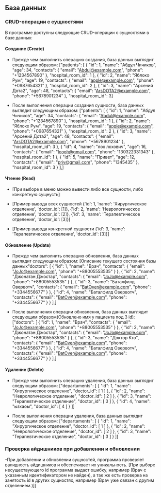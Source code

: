 ## База данных

### CRUD-операции с сущностями

В программе доступны следующие CRUD-операции с сущностями в базе данных:

#### Создание (Create)

- Прежде чем выполнить операцию создания, база данных выглядит следующим образом:
  ["patients": [
        {
            "id": 1,
            "name": "Абдул Чичиков",
            "age": 34,
            "contacts": {
                "email": "Abdul@example.com",
                "phone": "+1234567890"
            },
            "hospital_room_id": 1
        },
        {
            "id": 2,
            "name": "Яблоко Рум",
            "age": 19,
            "contacts": {
                "email": "apple@example.com",
                "phone": "+0987654321"
            },
            "hospital_room_id": 2
        },
        {
            "id": 3,
            "name": "Арсений Дота2",
            "age": 48,
            "contacts": {
                "email": "ArsDOTA2@example.com",
                "phone": "+5678901234"
            },
            "hospital_room_id": 3]


- После выполнения операции создания сущности, база данных выглядит следующим образом:
  ["patients": [
        {
            "id": 1,
            "name": "Абдул Чичиков",
            "age": 34,
            "contacts": {
                "email": "Abdul@example.com",
                "phone": "+1234567890"
            },
            "hospital_room_id": 1
        },
        {
            "id": 2,
            "name": "Яблоко Рум",
            "age": 19,
            "contacts": {
                "email": "apple@example.com",
                "phone": "+0987654321"
            },
            "hospital_room_id": 2
        },
        {
            "id": 3,
            "name": "Арсений Дота2",
            "age": 48,
            "contacts": {
                "email": "ArsDOTA2@example.com",
                "phone": "+5678901234"
            },
            "hospital_room_id": 3
        },
        {
            "id": 4,
            "name": "лох лохович",
            "age": 16,
            "contacts": {
                "email": "loooh@gmail.com",
                "phone": "130322331343"
            },
            "hospital_room_id": 1
        },
        {
            "id": 5,
            "name": "Привет",
            "age": 12,
            "contacts": {
                "email": "priv@gmail.com",
                "phone": "1345435"
            },
            "hospital_room_id": 3
        }
    ],]

#### Чтение (Read)

- [При выборе в меню можно вывести либо все сущности, либо конкретную сущнусть]

- [Пример вывода всех сущностей  {'id': 1, 'name': 'Хирургическое отделение', 'doctor_id': [1]}, {'id': 2, 'name': 'Неврологическое отделение', 'doctor_id': [2]}, {'id': 3, 'name': 'Терапевтическое отделение', 'doctor_id': [3]}]
- [Пример вывода конкретной сущности {'id': 3, 'name': 'Терапевтическое отделение', 'doctor_id': [3]}]

#### Обновление (Update)

- Прежде чем выполнить операцию обновления, база данных выглядит следующим образом:
  [Описание текущего состояния базы данных"doctors": [
        {
            "id": 1,
            "name": "Врач",
            "contacts": {
                "email": "JoJo@example.com",
                "phone": "+88005553535"
            }
        },
        {
            "id": 2,
            "name": "Джонатан Джостар",
            "contacts": {
                "email": "JoJo@example.com",
                "phone": "+88005553535"
            }
        },
        {
            "id": 3,
            "name": "Баталфилд Овервотч",
            "contacts": {
                "email": "BatOver@example.com",
                "phone": "+3344556677"
            }
        },
        {
            "id": 4,
            "name": "Баталфилд Овервотч",
            "contacts": {
                "email": "BatOver@example.com",
                "phone": "+3344556677"
            }
        }
    ],]


- После выполнения операции обновления, база данных выглядит следующим образом(Обновлено имя у пациента под 3 id):
  ["doctors": [
        {
            "id": 1,
            "name": "Врач",
            "contacts": {
                "email": "JoJo@example.com",
                "phone": "+88005553535"
            }
        },
        {
            "id": 2,
            "name": "Джонатан Джостар",
            "contacts": {
                "email": "JoJo@example.com",
                "phone": "+88005553535"
            }
        },
        {
            "id": 3,
            "name": "Доктор Кто",
            "contacts": {
                "email": "BatOver@example.com",
                "phone": "+3344556677"
            }
        },
        {
            "id": 4,
            "name": "Баталфилд Овервотч",
            "contacts": {
                "email": "BatOver@example.com",
                "phone": "+3344556677"
            }
        }
    ],]

#### Удаление (Delete)

- Прежде чем выполнить операцию удаления, база данных выглядит следующим образом:
  ["departaments": [
        {
            "id": 1,
            "name": "Хирургическое отделение",
            "doctor_id": [
                1
            ]
        },
        {
            "id": 2,
            "name": "Неврологическое отделение",
            "doctor_id": [
                2
            ]
        },
        {
            "id": 3,
            "name": "Терапевтическое отделение",
            "doctor_id": [
                3
            ]
        },
        {
            "id": 4,
            "name": "ызхаоы",
            "doctor_id": [
                4
            ]
        }
    ]]


- После выполнения операции удаления, база данных выглядит следующим образом:
  ["departaments": [
        {
            "id": 1,
            "name": "Хирургическое отделение",
            "doctor_id": [
                1
            ]
        },
        {
            "id": 2,
            "name": "Неврологическое отделение",
            "doctor_id": [
                2
            ]
        },
        {
            "id": 3,
            "name": "Терапевтическое отделение",
            "doctor_id": [
                3
            ]
        }
    ]]

### Проверка айдишников при добавлении и обновлении

-При добавлении и обновлении сущностей, программа проверяет валидность айдишников и обеспечивает их уникальность.
[При выборе несуществующего id программа выдаст ошибку, например (Врач с указанным идентификатором не найден), а так же есть проверка на занятость id в других сущностях, например (Врач уже связан с другим отделением.)]]